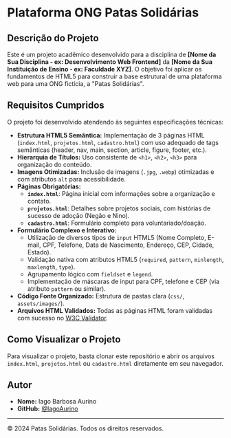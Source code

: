 # Plataforma ONG Patas Solidárias

## Descrição do Projeto
Este é um projeto acadêmico desenvolvido para a disciplina de **[Nome da Sua Disciplina - ex: Desenvolvimento Web Frontend]** da **[Nome da Sua Instituição de Ensino - ex: Faculdade XYZ]**. O objetivo foi aplicar os fundamentos de HTML5 para construir a base estrutural de uma plataforma web para uma ONG fictícia, a "Patas Solidárias".

## Requisitos Cumpridos
O projeto foi desenvolvido atendendo às seguintes especificações técnicas:
- **Estrutura HTML5 Semântica:** Implementação de 3 páginas HTML (`index.html`, `projetos.html`, `cadastro.html`) com uso adequado de tags semânticas (header, nav, main, section, article, figure, footer, etc.).
- **Hierarquia de Títulos:** Uso consistente de `<h1>`, `<h2>`, `<h3>` para organização do conteúdo.
- **Imagens Otimizadas:** Inclusão de imagens (`.jpg`, `.webp`) otimizadas e com atributos `alt` para acessibilidade.
- **Páginas Obrigatórias:**
    - **`index.html`**: Página inicial com informações sobre a organização e contato.
    - **`projetos.html`**: Detalhes sobre projetos sociais, com histórias de sucesso de adoção (Negão e Nino).
    - **`cadastro.html`**: Formulário completo para voluntariado/doação.
- **Formulário Complexo e Interativo:**
    - Utilização de diversos tipos de `input` HTML5 (Nome Completo, E-mail, CPF, Telefone, Data de Nascimento, Endereço, CEP, Cidade, Estado).
    - Validação nativa com atributos HTML5 (`required`, `pattern`, `minlength`, `maxlength`, `type`).
    - Agrupamento lógico com `fieldset` e `legend`.
    - Implementação de máscaras de input para CPF, telefone e CEP (via atributo `pattern` ou similar).
- **Código Fonte Organizado:** Estrutura de pastas clara (`css/`, `assets/images/`).
- **Arquivos HTML Validados:** Todas as páginas HTML foram validadas com sucesso no [W3C Validator](https://validator.w3.org/).

## Como Visualizar o Projeto
Para visualizar o projeto, basta clonar este repositório e abrir os arquivos `index.html`, `projetos.html` ou `cadastro.html` diretamente em seu navegador.

## Autor
- **Nome:** Iago Barbosa Aurino
- **GitHub:** [@IagoAurino](https://github.com/IagoAurino)

---
© 2024 Patas Solidárias. Todos os direitos reservados.
